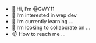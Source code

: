 - 👋 Hi, I’m @GWY11
- 👀 I’m interested in wep dev 
- 🌱 I’m currently learning ...
- 💞️ I’m looking to collaborate on ...
- 📫 How to reach me ...

<!---
GWY11/GWY11 is a ✨ special ✨ repository because its `README.md` (this file) appears on your GitHub profile.
You can click the Preview link to take a look at your changes.
--->
